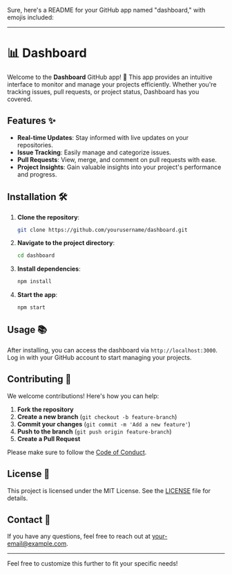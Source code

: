 Sure, here's a README for your GitHub app named "dashboard," with emojis included:

---

# 📊 Dashboard

Welcome to the **Dashboard** GitHub app! 🚀 This app provides an intuitive interface to monitor and manage your projects efficiently. Whether you're tracking issues, pull requests, or project status, Dashboard has you covered.

## Features ✨

- **Real-time Updates**: Stay informed with live updates on your repositories.
- **Issue Tracking**: Easily manage and categorize issues.
- **Pull Requests**: View, merge, and comment on pull requests with ease.
- **Project Insights**: Gain valuable insights into your project's performance and progress.

## Installation 🛠️

1. **Clone the repository**:
   ```bash
   git clone https://github.com/yourusername/dashboard.git
   ```

2. **Navigate to the project directory**:
   ```bash
   cd dashboard
   ```

3. **Install dependencies**:
   ```bash
   npm install
   ```

4. **Start the app**:
   ```bash
   npm start
   ```

## Usage 📚

After installing, you can access the dashboard via `http://localhost:3000`. Log in with your GitHub account to start managing your projects.

## Contributing 🤝

We welcome contributions! Here's how you can help:

1. **Fork the repository**
2. **Create a new branch** (`git checkout -b feature-branch`)
3. **Commit your changes** (`git commit -m 'Add a new feature'`)
4. **Push to the branch** (`git push origin feature-branch`)
5. **Create a Pull Request**

Please make sure to follow the [Code of Conduct](CODE_OF_CONDUCT.md).

## License 📄

This project is licensed under the MIT License. See the [LICENSE](LICENSE) file for details.

## Contact 📧

If you have any questions, feel free to reach out at [your-email@example.com](mailto:your-email@example.com).

---

Feel free to customize this further to fit your specific needs!
